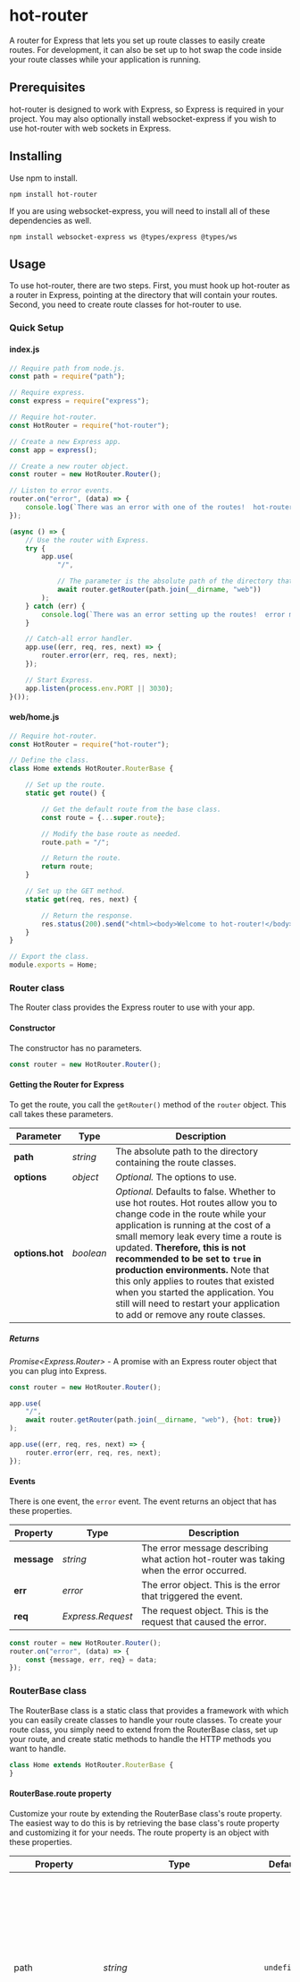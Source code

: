 # hot-router
A router for Express that lets you set up route classes to easily create routes.  For development, it can also be set up to hot swap the code inside your route classes while your application is running.

## Prerequisites
hot-router is designed to work with Express, so Express is required in your project.  You may also optionally install websocket-express if you wish to use hot-router with web sockets in Express.

## Installing
Use npm to install.

```
npm install hot-router
```

If you are using websocket-express, you will need to install all of these dependencies as well.

```
npm install websocket-express ws @types/express @types/ws
```

## Usage
To use hot-router, there are two steps.  First, you must hook up hot-router as a router in Express, pointing at the directory that will contain your routes.  Second, you need to create route classes for hot-router to use.

### Quick Setup

#### index.js
```javascript
// Require path from node.js.
const path = require("path");

// Require express.
const express = require("express");

// Require hot-router.
const HotRouter = require("hot-router");

// Create a new Express app.
const app = express();

// Create a new router object.
const router = new HotRouter.Router();

// Listen to error events.
router.on("error", (data) => {
    console.log(`There was an error with one of the routes!  hot-router message: ${data.message}  error message: ${data.err.message}  request path: ${data.req.path}`);
});

(async () => {
    // Use the router with Express.
    try {
        app.use(
            "/",

            // The parameter is the absolute path of the directory that will contain the route classes.
            await router.getRouter(path.join(__dirname, "web"))
        );
    } catch (err) {
        console.log(`There was an error setting up the routes!  error message: ${err.message}`);
    }

    // Catch-all error handler.
    app.use((err, req, res, next) => {
        router.error(err, req, res, next);
    });

    // Start Express.
    app.listen(process.env.PORT || 3030);
}());
```

#### web/home.js
```javascript
// Require hot-router.
const HotRouter = require("hot-router");

// Define the class.
class Home extends HotRouter.RouterBase {

    // Set up the route.
    static get route() {

        // Get the default route from the base class.
        const route = {...super.route};

        // Modify the base route as needed.
        route.path = "/";

        // Return the route.
        return route;
    }

    // Set up the GET method.
    static get(req, res, next) {

        // Return the response.
        res.status(200).send("<html><body>Welcome to hot-router!</body></html>");
    }
}

// Export the class.
module.exports = Home;
```

### Router class
The Router class provides the Express router to use with your app.

#### Constructor
The constructor has no parameters.

```javascript
const router = new HotRouter.Router();
```

#### Getting the Router for Express
To get the route, you call the `getRouter()` method of the `router` object.  This call takes these parameters.

| Parameter | Type | Description |
|---|---|---|
| **path** | _string_ | The absolute path to the directory containing the route classes. |
| **options** | _object_ | _Optional._  The options to use. |
| **options.hot** | _boolean_ | _Optional._  Defaults to false.  Whether to use hot routes.  Hot routes allow you to change code in the route while your application is running at the cost of a small memory leak every time a route is updated.  **Therefore, this is not recommended to be set to `true` in production environments.**  Note that this only applies to routes that existed when you started the application.  You still will need to restart your application to add or remove any route classes. |

##### Returns
_Promise<Express.Router>_ - A promise with an Express router object that you can plug into Express.

```javascript
const router = new HotRouter.Router();

app.use(
    "/",
    await router.getRouter(path.join(__dirname, "web"), {hot: true})
);

app.use((err, req, res, next) => {
    router.error(err, req, res, next);
});
```

#### Events
There is one event, the `error` event.  The event returns an object that has these properties.

| Property | Type | Description |
|---|---|---|
| **message** | _string_ | The error message describing what action hot-router was taking when the error occurred. |
| **err** | _error_ | The error object.  This is the error that triggered the event. |
| **req** | _Express.Request_ | The request object.  This is the request that caused the error. |

```javascript
const router = new HotRouter.Router();
router.on("error", (data) => {
    const {message, err, req} = data;
});
```

### RouterBase class
The RouterBase class is a static class that provides a framework with which you can easily create classes to handle your route classes.  To create your route class, you simply need to extend from the RouterBase class, set up your route, and create static methods to handle the HTTP methods you want to handle.

```javascript
class Home extends HotRouter.RouterBase {
}
```

#### RouterBase.route property
Customize your route by extending the RouterBase class's route property.  The easiest way to do this is by retrieving the base class's route property and customizing it for your needs.  The route property is an object with these properties.

| Property | Type | Default | Description |
|---|---|---|---|
| path | _string_ | `undefined` | The route path.  This follows the normal Express syntax for routes, allowing you to take advantage of parameters via the `req.params` object within your route methods. |
| include | _boolean_ | `false` | Marks the file as one that is included with every request.  Instead of methods for HTTP methods, you can create whatever methods you need and `require` this class in your other route classes.  This is useful for a class that other route classes need to call for common functionality, for instance to have a template for your web pages. |
| webSocket | _boolean_ | `false` | Marks the file as one that handles web sockets.  Instead of methods for HTTP methods, you create methods for web socket events. |
| notFound | _boolean_ | `false` | Marks the file as one that handles HTTP 404 Not Found requests.  This is called when no routes match.  Useful for overriding the default 404 web page. |
| methodNotAllowed | _boolean_ | `false` | Marks the file as one that handles HTTP 405 Method Not Allowed requests.  This is called when an HTTP method is used with a route class that does not have that method defined as a function.  Useful for overriding the default 405 web page. |
| serverError | _boolean_ | `false` | Marks the file as one that handles HTTP 500 Server Error requests.  This is called when something within node.js throws an error before it can successfully handle a request.  Useful for overriding the default 500 web page. |
| middleware | _RequestHandler<ParamsDictionary, any, any, qs.ParsedQs, Record<string, any>>[] \| WSRequestHandler[]_ | `[]` | An array of middleware that will apply only to this route. Can handle both express and websocket-express middleware, depending on the value of `webSocket`. |

You should only ever need to define at most *one* of the properties of `path`, `include`, `notFound`, `methodNotAllowed`, and `serverError`, with one exception: you need to define both `path` and `webSocket` to create a web socket route class.  There are other properties on the default route object that are not listed here, which should be considered internal properties.

Overriding the route is required in any class that extends from `RouterBase`.  To override the route property, use the following example:
```javascript
class Home extends HotRouter.RouterBase {
    static get route() {
        const route = {...super.route};
        route.path = "/";
        return route;
    }
}
```

The first line of the function gets a copy of the default route with the above properties.  The last line of the function returns the route.  In between are the lines where you define one of the route's properties.

In this case, we have created a route for the top level page of the website, `/`.  That path can be anything, and you can use parameters, which will be available on any `Express.Request` object's `params` property.  For instance, a route path of `/user/:id` will match a uri of `/user/1` and then populate `req.params.id` with the string `"1"`.

#### Basic Route Class
A basic route class will override the path property and define one or more static methods that are the same as HTTP methods, only in lower case.

This example requires the use of `app.use(express.urlencoded({extended: true}));` when starting up Express.

```javascript
class Login extends HotRouter.RouterBase {
    static get route() {
        const route = {...super.route};
        route.path = "/login";
        return route;
    }

    static get(req, res, next) {
        res.status(200).send(`
            <html>
                <body>
                    <form action="/login" method="POST">
                        Username: <input type="text" name="username" /><br />
                        Password: <input type="password" name="password" /><br />
                        <input type="submit" value="Login" />
                    </form>
                </body>
            </html>
        `);
    }

    static async post(req, res, next) {
        if (await Users.login(req.body.username, req.body.password)) {
            res.redirect("/members-only");
            return;
        }

        res.status(200).send(`
            <html>
                <body>
                    <form action="/login" method="POST">
                        Invalid log in, try again.<br />
                        Username: <input type="text" name="username" /><br />
                        Password: <input type="password" name="password" /><br />
                        <input type="submit" value="Login" />
                    </form>
                </body>
            </html>
        `);
    }
}
```

You'll notice that in this example, the `post` method uses the `async` keyword.  You can use asynchronous functions for any of the HTTP methods if you will be using the async/await pattern.  Alternatively, you can return a Promise from any HTTP method function if you use the promises pattern instead.

You are not just limited to HTTP GET and HTTP POST methods.  Any manner of HTTP methods can be used, even those that don't exist.  Any static method on this class will be called if a request is received that matches the route's `path`, and the HTTP method of the request, when lower cased, matches the name of the static method in the class.

#### Include Route Class
An include route class is useful if you call it from most or all of your basic route classes.  This commonly is used to do things like give your web pages the same look and feel, include the same CSS or JavaScript files, or do things that are common to every web page that calls it.  While it is not necessary to use include route classes, it is very helpful if you have turned on `hot` routes, because then changes to this file will be processed without you having to restart your node.js program.

This example uses an include class called `MasterPage` to create a menu, and we will see the `Home` class use the `MasterPage` class to implement it.

##### masterPage.js
```javascript
class MasterPage extends HotRouter.RouterBase {
    static get route() {
        const route = {...super.route};
        route.include = true;
        return route;
    }

    static get page(html) {
        return `
            <html>
                <head>
                    <link rel="stylesheet" href="/css/site.css" />
                    <script src="/js/site.js"></script>
                </head>
                <body>
                    Welcome to the web site!<br />
                    <a href="/">Home</a> - <a href="/links">Links</a> - <a href="/about">About</a>
                    ${html}
                </body>
            </html>
        `;
    }
}
```

##### home.js
```javascript
class MasterPage extends HotRouter.Home {
    static get route() {
        const route = {...super.route};
        route.path = "/";
        return route;
    }

    static get(req, res, next) {
        res.status(200).send(
            Common.page(`
                <div>The current server time is ${new Date()}.  Select a menu option above to continue.</div>
            `);
        );
    }
}
```

#### Web Socket Route Class
When used in conjunction with websocket-express, you can use hot-router to create web socket route classes.  Instead of overriding HTTP methods, you instead are overriding web socket events.  Since websocket-express is based on the ws library, you can view the server events available, and thus the parameters to the methods you will need, at [https://github.com/websockets/ws/blob/master/doc/ws.md](https://github.com/websockets/ws/blob/master/doc/ws.md).  The most common events you will use are `connection` and `close`.

Here is an example of a simple websocket setup that gives your app a static function that will broadcast to all currently connected websocket users.  This example requires that websocket-express is setup prior to getting the Express router from hot-router.

##### ws.js
```javascript
const clients = [];

class WS {
    static broadcast(message) {
        const str = JSON.stringify(message);

        clients.forEach((client) => {
            if (client.readyState !== 1) {
                return;
            }

            client.send(str);
        });
    }

    static register(ws) {
        clients.push(ws);
    }

    static unregister(ws) {
        clients.splice(clients.indexOf(ws), 1);
    }
}
```

##### homeWS.js
```javascript
class HomeWS extends HotRouter.Home {
    static get route() {
        const route = {...super.route};
        route.path = "/";
        route.webSocket = true;
        return route;
    }

    static connection(ws, message) {
        WS.register(ws);
    }

    static close(ws) {
        WS.unregister(ws);
    }
}
```

#### Error Pages
hot-router provides default error pages for HTTP 404 Not Found, HTTP 405 Method Not Allowed, and HTTP 500 Server Error pages.  You can override these in the route by setting the corresponding property to true.  You do not need to give any of these pages a path.

Here is an example of a custom 404 page.

```javascript
class NotFound extends HotRouter.Home {
    static get route() {
        const route = {...super.route};
        route.notFound = true;
        return route;
    }

    static get(req, res, next) {
        res.status(404).send(`
            <html>
                <body>
                    Whoops!  You requested a page that doesn't exist!  Sorry about that.
                </body>
            </html>
        `);
    }
}
```

## Versions

### v2.0.0 Beta 1 - 4/5/2025
* Upgrade to `express` v5.
* Replace `express-ws` with `websocket-express`, which supports `express` v5.
* Removed some internals of `RouterBase` from the default `route` property.
* Implement basic 404 (4404) and 500 (1011) websocket routes.

### v1.0.4 - 3/29/2025
* Improve typings.
* Add `jest` unit tests.
* Package updates.

### v1.0.3 - 8/6/2024
* Package updates.

### v1.0.2 - 7/14/2023
* Fix bug with web socket `connection` event.

### v1.0.1 - 10/25/2022
* Package updates.

### v1.0.0 - 8/3/2022
* Hot routing is now disabled by default, you must set the `hot` option to `true` in `getRouter()` in order to enable hot routing.  **Hot routing is not intended for production use.**
* Package updates.

### v1.0.0 Beta 10 - 5/21/2022
* Package updates.

### v1.0.0 Beta 9 - 3/8/2022
* Package updates.

### v1.0.0 Beta 8 - 9/21/2021
* Do not process any routes if headers were already sent.

### v1.0.0 Beta 7 - 8/31/2021
* Allow for middleware to be defined at the route level.

### v1.0.0 Beta 6 - 8/30/2021
* Package updates.

### v1.0.0 Beta 5 - 3/20/2021
* Pass through more HTTP errors from Express.

### v1.0.0 Beta 4 - 3/20/2021
* Pass through most HTTP errors from Express.

### v1.0.0 Beta 3 - 2/25/2021
* Fixed asynchronous issues.
* Added error handler to be used with Express's catch-all error handler.

### v1.0.0 Beta 2 - 2/24/2021
* Fixed bug with hot route classes always reloading themselves, even if there wasn't a change with the file.

### v1.0.0 Beta 1 - 2/22/2021
* Initial version.

